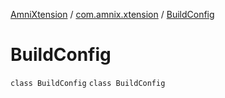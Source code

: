[AmniXtension](../../index.md) / [com.amnix.xtension](../index.md) / [BuildConfig](./index.md)

# BuildConfig

`class BuildConfig`
`class BuildConfig`